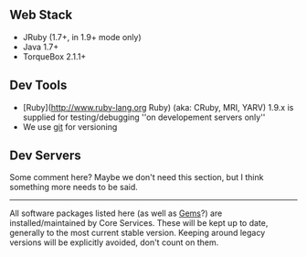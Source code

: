 ## Web Stack
* JRuby (1.7+, in 1.9+ mode only)
* Java 1.7+
* TorqueBox 2.1.1+

## Dev Tools
* [Ruby](http://www.ruby-lang.org Ruby) (aka: CRuby, MRI, YARV) 1.9.x is supplied for testing/debugging ''on developement servers only''
* We use [git](git-tutorial.md) for versioning

## Dev Servers
Some comment here? Maybe we don't need this section, but I think something more needs to be said.

----
All software packages listed here (as well as [Gems](gems.md)?) are installed/maintained by Core Services. These will be kept up to date, generally to the most current stable version. Keeping around legacy versions will be explicitly avoided, don't count on them.
